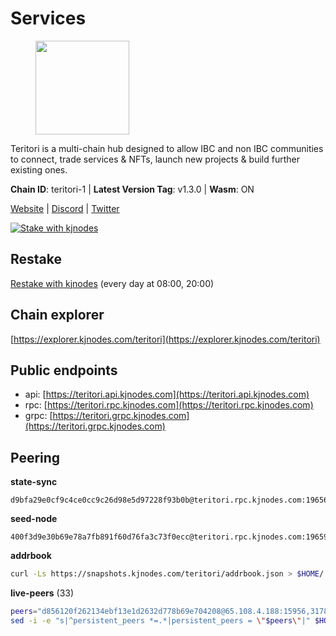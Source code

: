 # Services

<figure><img src="https://raw.githubusercontent.com/kj89/testnet_manuals/main/pingpub/logos/teritori.png" width="150" alt=""><figcaption></figcaption></figure>

Teritori is a multi-chain hub designed to allow IBC and non IBC communities  to connect, trade services & NFTs, launch new projects & build further existing ones.

**Chain ID**: teritori-1 | **Latest Version Tag**: v1.3.0 | **Wasm**: ON

[Website](https://teritori.com) | [Discord](https://discord.gg/teritori) | [Twitter](https://twitter.com/TeritoriNetwork)

[![Stake with kjnodes](https://i.ibb.co/cr44Q8j/button-stake-with-kjnodes.png)](https://restake.app/teritori/torivaloper184ln03hkpt75uhrrr26f66kvcqvf4yn4nc2xjm)

## Restake

[Restake with kjnodes](https://restake.app/teritori/torivaloper184ln03hkpt75uhrrr26f66kvcqvf4yn4nc2xjm) (every day at 08:00, 20:00)
## Chain explorer
[https://explorer.kjnodes.com/teritori](https://explorer.kjnodes.com/teritori)

## Public endpoints

* api: [https://teritori.api.kjnodes.com](https://teritori.api.kjnodes.com)
* rpc: [https://teritori.rpc.kjnodes.com](https://teritori.rpc.kjnodes.com)
* grpc: [https://teritori.grpc.kjnodes.com](https://teritori.grpc.kjnodes.com)

## Peering

**state-sync**

```text
d9bfa29e0cf9c4ce0cc9c26d98e5d97228f93b0b@teritori.rpc.kjnodes.com:19656
```

**seed-node**

```text
400f3d9e30b69e78a7fb891f60d76fa3c73f0ecc@teritori.rpc.kjnodes.com:19659
```

**addrbook**
```bash
curl -Ls https://snapshots.kjnodes.com/teritori/addrbook.json > $HOME/.teritorid/config/addrbook.json
```

**live-peers** (33)
```bash
peers="d856120f262134ebf13e1d2632d778b69e704208@65.108.4.188:15956,3178ac8fffd269325500c95679d58d5e8ec61746@198.244.213.94:22956,88a407d4749e1ccbb630f98ca44f304744d97864@38.242.141.168:26656,920f32f409bbb18b641cdc9513545e2e016c2c62@142.132.203.60:26656,d9bfa29e0cf9c4ce0cc9c26d98e5d97228f93b0b@65.109.88.38:19656,ce3baba928ae06cd3ff0af20aec888a82ddffef7@54.37.129.171:26656,12101148702a99298a971b310286e64bc7bb6135@65.109.23.182:38026,a25a3a218a699e71e2a64edaa45f457dfd8507ba@65.21.148.206:26656,593b8319d1d4b1958e7daba8c3bbb56795cb59ba@146.59.81.92:51656,48980875839186e08e12ebf0d9a2803b45206833@65.109.92.241:38026,24b28cf013e6d7b5b88b6dba2701c5ddd2dd5ee1@65.109.58.225:28656,89757803f40da51678451735445ad40d5b15e059@134.65.192.221:26656,26d6ee4138c7533c5541722c6e1ecc6d60d47a86@104.193.254.42:26656,5a98d637a16b16bf425a4a785c9d11a7d1e5b8a0@65.21.131.215:26736,856c165de82fbd0489df9ec6ffaa0958c620e073@198.244.179.127:26656,40caa979c29a9930ea2b8a6249037924d308ae84@162.55.234.70:54256,1f858b8cc8e18ef05de79dd470ad29ba29ddbeb7@65.108.77.106:26889,0e189bbc6db606a14950a0e59641b798a255c3c8@65.109.37.154:3000,3594b73f909a9c4b87cfe6a361ef8b2b51124dd5@65.109.69.59:15956,526d8c7c44f59be9a39d7463c576b68c0db23174@65.108.234.23:15956,78815c81331c114cd508dae3a012f0d3e5e2b966@185.119.118.117:3000,ec4126b26336cd61b335345df4ff2a3fbb79338a@65.109.92.240:20026,e1b058e5cfa2b836ddaa496b10911da62dcf182e@138.201.8.248:26656,8ac41af54dfd91c41de71cde222a55670f2f405d@141.95.65.73:15956,46b7ae20e3cc4264076a91c3601f3894a021a80d@65.108.6.45:36656,e726816f42831689eab9378d5d577f1d06d25716@176.9.188.21:26656,ad347ea1ec920d12ccda2341348bcc89687739ef@88.99.164.158:38026,2b4f46e601fb4ede2a0c98976337e3afdaa50dac@65.108.238.102:15956,d29bed885306037dbe219278415025a2ea8880a4@51.159.160.140:26656,0b27217386756577e1eadf00c4169dc8f041e522@51.210.7.219:26656,5057950d34b67a67325f02949703388c4a35c1dd@154.53.59.87:19656,d956d6180e96c62315a777b1a3ed8f1ebf873e80@38.242.232.202:29656,4b04b3d164dc6dd5bb555a7a106a8d314f30516f@65.21.136.170:53656"
sed -i -e "s|^persistent_peers *=.*|persistent_peers = \"$peers\"|" $HOME/.teritorid/config/config.toml
```
